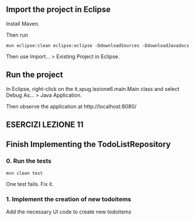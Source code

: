 ## Import the project in Eclipse

Install Maven.

Then run

    mvn eclipse:clean eclipse:eclipse -DdownloadSources -DdownloadJavadocs

Then use Import... > Existing Project in Eclipse.

## Run the project

In Eclipse, right-click on the it.xpug.lezione6.main.Main class and select Debug As... > Java Application.

Then observe the application at http://localhost:8080/

## ESERCIZI LEZIONE 11


## Finish Implementing the TodoListRepository


### 0. Run the tests

    mvn clean test

One test fails.  Fix it.

### 1. Implement the creation of new todoitems

Add the necessary UI code to create new todoitems
